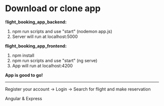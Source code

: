 # Download or clone app

f**light_booking_app_backend:**  
1. npm run scripts and use "start" (nodemon app.js)  
2. Server will run at localhost:5000


**flight_booking_app_frontend:**  
1. npm install  
2. npm run scripts and use "start" (ng serve)  
3. App will run at localhost:4200   

**App is good to go!**  

---

Register your account -> Login -> Search for flight and make reservation

Angular & Express
